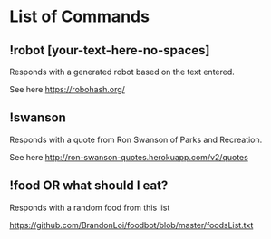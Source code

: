 # List of Commands
## !robot [your-text-here-no-spaces]
Responds with a generated robot based on the text entered.

See here https://robohash.org/
## !swanson
Responds with a quote from Ron Swanson of Parks and Recreation.

See here http://ron-swanson-quotes.herokuapp.com/v2/quotes
## !food OR what should I eat?
Responds with a random food from this list

https://github.com/BrandonLoi/foodbot/blob/master/foodsList.txt